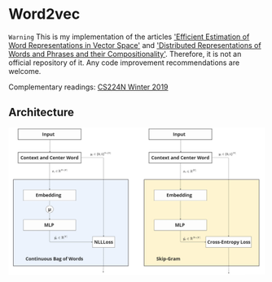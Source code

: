 # Word2vec

`Warning` This is my implementation of the articles ['Efficient Estimation of Word Representations in Vector Space'](https://arxiv.org/pdf/1301.3781.pdf) and ['Distributed Representations of Words and Phrases
and their Compositionality'](https://arxiv.org/pdf/1310.4546.pdf). Therefore, it is not an official repository of it. Any code improvement recommendations are welcome.

Complementary readings: [CS224N Winter 2019](https://web.stanford.edu/class/archive/cs/cs224n/cs224n.1214/readings/cs224n-2019-notes01-wordvecs1.pdf)

## Architecture

![](https://github.com/paulosantosneto/NLP/blob/main/word2vec/arch.jpg)


